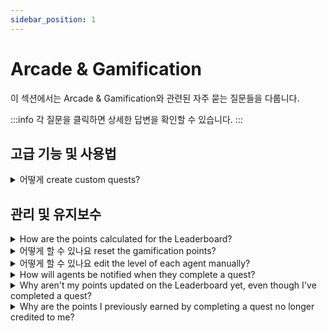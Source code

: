 ```yaml
---
sidebar_position: 1
---
```


# Arcade &amp; Gamification

이 섹션에서는 Arcade &amp; Gamification와 관련된 자주 묻는 질문들을 다룹니다.

:::info
각 질문을 클릭하면 상세한 답변을 확인할 수 있습니다.
:::


## 고급 기능 및 사용법

<details>
<summary>어떻게 create custom quests?</summary>

<p><span style={{ fontSize: "16px" }}>To create custom quests, please navigate to <strong dir="ltr">Admin &gt; Agent Productivity &gt; Arcade &gt; Quests</strong> and choose to either edit the default quests or add new ones of your choice. </span></p><p><span style={{ fontSize: "16px" }}><br /></span></p><p><span style={{ fontSize: "16px" }}><a href="https://support.freshdesk.com/support/solutions/articles/40870-creating-a-new-quest" target="_blank">This article</a> will give you a step-by-step insight into how you can create new quests.</span></p>

</details>


## 관리 및 유지보수

<details>
<summary>How are the points calculated for the Leaderboard?</summary>

<p><br /></p><p>Every ticket that an agent handles/resolves can help him/her gain points. The number of points to be awarded to agents can be set by the Admin under<span></span><strong dir="ltr">Admin &gt; Agent Productivity &gt; Arcade.</strong></p><p><br /></p><p><strong><img class="fr-dib fr-bordered" src="#" style={{ fontSize: "16px" }} /></strong><br /></p><p><br /></p><p><span style={{ fontSize: "16px" }}>There are four trophies in Freshdesk, that are offered to the agents with the highest number of points in the Leaderboard, each based on different criteria:</span></p><ul><li><span style={{ fontSize: "16px" }}><strong>Most Valuable Player:</strong> Agent with the most overall points for the current month.</span></li><li><span style={{ fontSize: "16px" }}><strong>Customer 'Wow' Champion:</strong> Agent with the maximum Customer Satisfaction points for the current month.</span></li><li><span style={{ fontSize: "16px" }}><strong>Sharpshooter:</strong> Agent with the highest First Call Resolution (ticket was solved with only one interaction between agent and customer) for the current month.</span></li><li><span style={{ fontSize: "16px" }}><strong>Speed Racer:</strong> Agent with the maximum points for Fast Resolution (ticket was solved in under an hour) for the current month.</span></li></ul><p><span style={{ fontSize: "16px" }}><br /></span></p><p><span style={{ fontSize: "16px" }}>The Leaderboard is reset on the first of every month so everyone can start over with a clean slate.</span></p><p><br /></p><p><span style={{ fontSize: "16px" }}>You can have a look at </span><a href="https://support.freshdesk.com/support/solutions/articles/40873-leaderboards-trophies-and-badges" target="_blank"><span style={{ fontSize: "16px" }}>this article</span></a><span style={{ fontSize: "16px" }}> for further information on the leaderboard. </span></p>

</details>

<details>
<summary>어떻게 할 수 있나요 reset the gamification points?</summary>

<p><span style={{ fontSize: "16px" }}>To reset the points for all the agents, kindly navigate to <strong>Admin &gt; Agent Productivity &gt; Arcade</strong> and choose the Reset button next to the Enable option.</span></p><p><span style={{ fontSize: "16px" }}><br /></span></p><p><span style={{ fontSize: "16px" }}>You can also reset the points individually for each agent under the Agent's profile. </span></p><p><span style={{ fontSize: "16px" }}><br /></span></p><p><span style={{ fontSize: "16px" }}>Here's <a href="https://support.freshdesk.com/support/solutions/articles/213866-resetting-the-points-in-the-arcade" target="_blank">a link to</a> the steps you'll need to do.</span></p>

</details>

<details>
<summary>어떻게 할 수 있나요 edit the level of each agent manually?</summary>

<p><span style={{ fontSize: "16px" }}>You can override the system and manually set the level of the agent under <strong dir="ltr">Admin &gt; Team &gt; Agents &gt; Edit </strong>(next to the agent's name)<strong></strong>and set the level manually.</span></p>

</details>

<details>
<summary>How will agents be notified when they complete a quest?</summary>

<p ><span style={{ fontSize: "16px" }}>As of now, agents won't receive a notification on completion of a quest. However, they could always navigate to their agent profile and view the badges they've earned over the time.</span></p>

</details>

<details>
<summary>Why aren't my points updated on the Leaderboard yet, even though I've completed a quest?</summary>

<p ><span style={{ fontSize: "16px" }}>The leaderboard is a back-end operation and, as such, takes a while to be updated. There will be a delay in updating points, based on the queue. </span></p><p><span style={{ fontSize: "16px" }}><br /></span></p><p ><span style={{ fontSize: "16px" }}>You can rest assured that the points will definitely be updated soon. If the delay is too long, please send an email to </span><a href="mailto:support@freshdesk.com" target="_blank"><span style={{ fontSize: "16px" }}>support@freshdesk.com</span></a><span style={{ fontSize: "16px" }}>.</span></p><p ><br /></p><p ><br /></p><p ><span style={{ fontSize: "16px" }}><br /></span></p>

</details>

<details>
<summary>Why are the points I previously earned by completing a quest no longer credited to me?</summary>

<p><span style={{ fontSize: "16px" }}>If the actions that led to you achieving the quest in the first place were later <strong>canceled or nullified,</strong> the points awarded for the quest will be retracted as well.</span></p><p><span style={{ fontSize: "16px" }}><br /></span></p><p ><span style={{ fontSize: "16px" }}>For example, if you had a quest to resolve 10 tickets in a day and you did so, you'd be awarded the respective points for that quest. But, at a later point in time, if any one of those tickets is <strong>reopened,</strong> the quest would be canceled and the points removed. </span></p>

</details>

